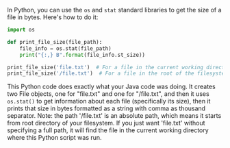  In Python, you can use the `os` and `stat` standard libraries to get the size of a file in bytes. Here's how to do it:

```python
import os

def print_file_size(file_path):
    file_info = os.stat(file_path)
    print("{:,} B".format(file_info.st_size))

print_file_size('file.txt')  # For a file in the current working directory
print_file_size('/file.txt')  # For a file in the root of the filesystem
```

This Python code does exactly what your Java code was doing. It creates two File objects, one for "file.txt" and one for "/file.txt", and then it uses `os.stat()` to get information about each file (specifically its size), then it prints that size in bytes formatted as a string with comma as thousand separator. Note: the path '/file.txt' is an absolute path, which means it starts from root directory of your filesystem. If you just want 'file.txt' without specifying a full path, it will find the file in the current working directory where this Python script was run.
